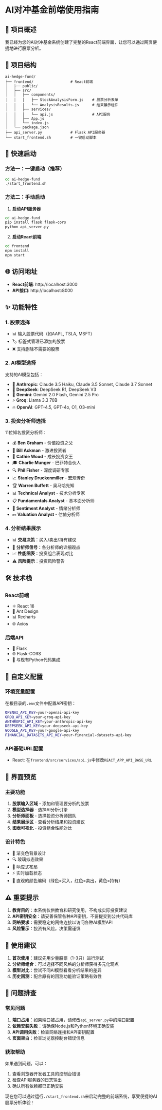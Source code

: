 # AI对冲基金前端使用指南

## 🎯 项目概述

我已经为您的AI对冲基金系统创建了完整的React前端界面，让您可以通过网页便捷地进行股票分析。

## 📁 项目结构

```
ai-hedge-fund/
├── frontend/                 # React前端
│   ├── public/
│   ├── src/
│   │   ├── components/
│   │   │   ├── StockAnalysisForm.js    # 股票分析表单
│   │   │   └── AnalysisResults.js      # 结果展示组件
│   │   ├── services/
│   │   │   └── api.js                  # API服务
│   │   ├── App.js
│   │   └── index.js
│   └── package.json
├── api_server.py             # Flask API服务器
└── start_frontend.sh         # 一键启动脚本
```

## 🚀 快速启动

### 方法一：一键启动（推荐）
```bash
cd ai-hedge-fund
./start_frontend.sh
```

### 方法二：手动启动

1. **启动API服务器**
```bash
cd ai-hedge-fund
pip install flask flask-cors
python api_server.py
```

2. **启动React前端**
```bash
cd frontend
npm install
npm start
```

## 🌐 访问地址

- **React前端**: http://localhost:3000
- **API接口**: http://localhost:8000

## ✨ 功能特性

### 1. 股票选择
- 📊 输入股票代码（如AAPL, TSLA, MSFT）
- 🏷️ 标签式管理已添加的股票
- ❌ 支持删除不需要的股票

### 2. AI模型选择
支持的AI模型包括：
- 🤖 **Anthropic**: Claude 3.5 Haiku, Claude 3.5 Sonnet, Claude 3.7 Sonnet
- 🧠 **DeepSeek**: DeepSeek R1, DeepSeek V3
- 💎 **Gemini**: Gemini 2.0 Flash, Gemini 2.5 Pro
- ⚡ **Groq**: Llama 3.3 70B
- 🔥 **OpenAI**: GPT-4.5, GPT-4o, O1, O3-mini

### 3. 投资分析师选择
11位知名投资分析师：
- 💰 **Ben Graham** - 价值投资之父
- 🎯 **Bill Ackman** - 激进投资者
- 🚀 **Cathie Wood** - 成长投资女王
- 🎓 **Charlie Munger** - 巴菲特合伙人
- 🔍 **Phil Fisher** - 深度调研专家
- 📈 **Stanley Druckenmiller** - 宏观传奇
- 🏆 **Warren Buffett** - 奥马哈先知
- 📊 **Technical Analyst** - 技术分析专家
- 📋 **Fundamentals Analyst** - 基本面分析师
- 💭 **Sentiment Analyst** - 情绪分析师
- 💵 **Valuation Analyst** - 估值分析师

### 4. 分析结果展示
- 📊 **交易决策**：买入/卖出/持有建议
- 👥 **分析师信号**：各分析师的详细观点
- 📈 **性能图表**：投资组合表现对比
- ⚠️ **风险提示**：投资风险警告

## 🛠️ 技术栈

### React前端
- ⚛️ React 18
- 🐜 Ant Design
- 📊 Recharts
- 🌐 Axios

### 后端API
- 🐍 Flask
- 🌐 Flask-CORS
- 🔗 与现有Python代码集成

## 🔧 自定义配置

### 环境变量配置
在根目录的`.env`文件中配置API密钥：
```bash
OPENAI_API_KEY=your-openai-api-key
GROQ_API_KEY=your-groq-api-key
ANTHROPIC_API_KEY=your-anthropic-api-key
DEEPSEEK_API_KEY=your-deepseek-api-key
GOOGLE_API_KEY=your-google-api-key
FINANCIAL_DATASETS_API_KEY=your-financial-datasets-api-key
```

### API基础URL配置
- React: 在`frontend/src/services/api.js`中修改`REACT_APP_API_BASE_URL`

## 📱 界面预览

### 主要功能
1. **股票输入区域** - 添加和管理要分析的股票
2. **模型选择器** - 选择AI分析引擎
3. **分析师面板** - 选择投资分析师团队
4. **结果展示区** - 查看分析结果和投资建议
5. **图表可视化** - 投资组合性能对比

### 设计特色
- 🌈 渐变色背景设计
- 🔍 玻璃拟态效果
- 📱 响应式布局
- ⚡ 实时加载状态
- 🎨 直观的颜色编码（绿色=买入，红色=卖出，黄色=持有）

## ⚠️ 重要提示

1. **教育目的**：本系统仅供教育和研究使用，不构成实际投资建议
2. **API密钥安全**：请妥善保管各种API密钥，不要提交到公共代码库
3. **网络要求**：需要稳定的网络连接以访问各种AI模型API
4. **风险警示**：投资有风险，决策需谨慎

## 🤝 使用建议

1. **首次使用**：建议先用少量股票（1-3只）进行测试
2. **分析师组合**：可以选择不同风格的分析师获得多元化观点
3. **模型对比**：尝试不同AI模型看看分析结果的差异
4. **历史回测**：配合原有的回测功能验证策略有效性

## 🐛 问题排查

### 常见问题
1. **端口占用**：如果端口被占用，请修改`api_server.py`中的端口配置
2. **依赖安装失败**：请确保Node.js和Python环境正确安装
3. **API调用失败**：检查网络连接和API密钥配置
4. **页面空白**：检查浏览器控制台错误信息

### 获取帮助
如果遇到问题，可以：
1. 查看浏览器开发者工具的控制台错误
2. 检查API服务器的日志输出
3. 确认所有依赖都已正确安装

现在您可以通过运行`./start_frontend.sh`来启动完整的前端系统，享受便捷的AI股票分析体验！